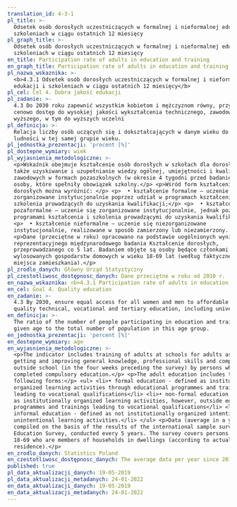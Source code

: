 ```yaml
---
translation_id: 4-3-1
pl_title: >-
  Odsetek osób dorosłych uczestniczących w formalnej i nieformalnej edukacji i
  szkoleniach w ciągu ostatnich 12 miesięcy
pl_graph_title: >-
  Odsetek osób dorosłych uczestniczących w formalnej i nieformalnej edukacji i
  szkoleniach w ciągu ostatnich 12 miesięcy
en_title: Participation rate of adults in education and training
en_graph_title: Participation rate of adults in education and training
pl_nazwa_wskaznika: >-
  <b>4.3.1 Odsetek osób dorosłych uczestniczących w formalnej i nieformalnej
  edukacji i szkoleniach w ciągu ostatnich 12 miesięcy</b>
pl_cel: Cel 4. Dobra jakość edukacji
pl_zadanie: >-
  4.3 Do 2030 roku zapewnić wszystkim kobietom i mężczyznom równy, przystępny
  cenowo dostęp do wysokiej jakości wykształcenia technicznego, zawodowego i
  wyższego, w tym do wyższych uczelni
pl_definicja: >-
  Relacja liczby osób uczących się i dokształcających w danym wieku do liczby
  ludności w tej samej grupie wieku.
pl_jednostka_prezentacji: 'procent [%]'
pl_dostepne_wymiary: wiek
pl_wyjasnienia_metodologiczne: >-
  <p>Wskaźnik obejmuje kształcenie osób dorosłych w szkołach dla dorosłych, a
  także uzyskiwanie i uzupełnianie wiedzy ogólnej, umiejętności i kwalifikacji
  zawodowych w formach pozaszkolnych (w okresie 4 tygodni przed badaniem) przez
  osoby, które spełniły obowiązek szkolny.</p> <p>Wśród form kształcenia osób
  dorosłych można wyróżnić: </p> <p>  • kształcenie formalne – uczenie się
  zorganizowane instytucjonalnie poprzez udział w programach kształcenia i
  szkolenia prowadzących do uzyskania kwalifikacji;</p> <p>  • kształcenie
  pozaformalne – uczenie się zorganizowane instytucjonalnie, jednak poza
  programami kształcenia i szkolenia prowadzącymi do uzyskania kwalifikacji;</p>
  <p>  • kształcenie nieformalne – uczenie się niezorganizowane
  instytucjonalnie, realizowane w sposób zamierzony lub niezamierzony. </p>
  <p>Dane (przeciętne w roku) opracowano na podstawie uogólnionych wyników
  reprezentacyjnego międzynarodowego badania Kształcenie dorosłych,
  przeprowadzanego co 5 lat. Badaniem objęte są osoby będące członkami
  wylosowanych gospodarstw domowych w wieku 18-69 lat (według faktycznego
  miejsca zamieszkania).</p>
pl_zrodlo_danych: Główny Urząd Statystyczny
pl_czestotliwosc_dostępnosc_danych: Dane przeciętne w roku od 2010 r.
en_nazwa_wskaznika: <b>4.3.1 Participation rate of adults in education and training</b>
en_cel: Goal 4. Quality education
en_zadanie: >-
  4.3 By 2030, ensure equal access for all women and men to affordable and
  quality technical, vocational and tertiary education, including university
en_definicja: >-
  The ratio of the number of people participating in education and training in a
  given age to the total number of population in this age group.
en_jednostka_prezentacji: 'percent [%]'
en_dostepne_wymiary: age
en_wyjasnienia_metodologiczne: >-
  <p>The indicator includes training of adults at schools for adults as well as
  getting and improving general knowledge, professional skills and competences
  outside school (in the four weeks preceding the survey) by persons who
  completed compulsory education.</p> <p>The adult education includes the
  following forms:</p> <ul> <li>• formal education - defined as institutionally
  organized learning activities through educational programmes and trainings
  leading to vocational qualifications</li> <li>• non-formal education - defined
  as institutionally organized learning activities, however, outside educational
  programmes and trainings leading to vocational qualifications</li> <li>•
  informal education - defined as not institutionally organized intentional or
  unintentional learning activities.</li> </ul> <p>Data (average in a year) were
  compiled on the basis of the results of the international sample survey: Adult
  Education Survey, conducted every 5 years. The survey covers persons aged
  18-69 who are members of households in dwellings (according to actual
  residence).</p>
en_zrodlo_danych: Statistics Poland
en_czestotliwosc_dostępnosc_danych: The average data per year since 2010
published: true
pl_data_aktualizacji_danych: 19-05-2019
pl_data_aktualizacji_metadanych: 24-01-2022
en_data_aktualizacji_danych: 19-05-2019
en_data_aktualizacji_metadanych: 24-01-2022
---
```

